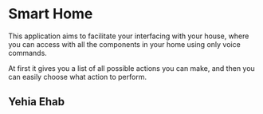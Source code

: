 # Smart Home

This application aims to facilitate your interfacing with your house, where you can access with all the components in your home using only voice commands.

At first it gives you a list of all possible actions you can make, and then you can easily choose what action to perform.


## Yehia Ehab
